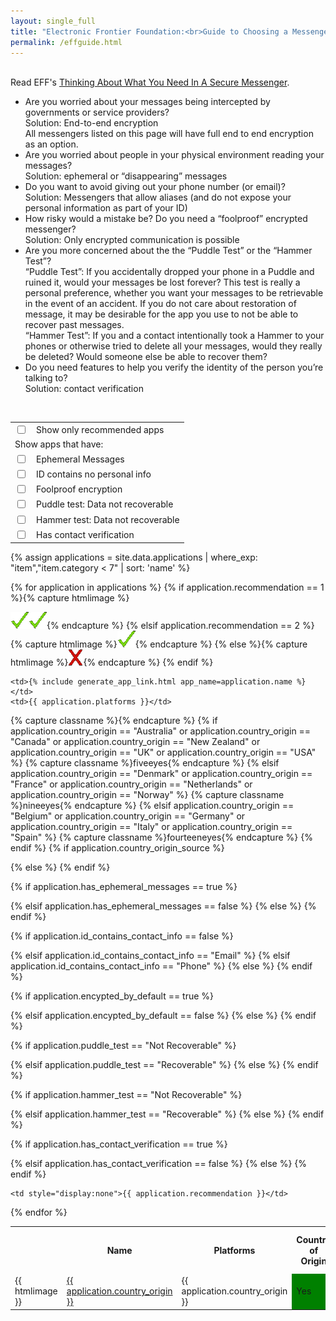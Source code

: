 ```yaml
---
layout: single_full
title: "Electronic Frontier Foundation:<br>Guide to Choosing a Messenger"
permalink: /effguide.html
---
```


<script>
function setFilters() {
  // Declare variables 
  var input, filterRec, filterEph, filterID, filterFoolproof, filterPuddle, filterHammer, filterVer, table, tr, td, i;
  input = document.getElementById("onlyRec");
  filterRec = input.checked;
  input = document.getElementById("ephemCB");
  filterEph = input.checked;
  input = document.getElementById("idCB");
  filterID = input.checked;
  input = document.getElementById("foolproofCB");
  filterFoolproof = input.checked;
  input = document.getElementById("puddleCB");
  filterPuddle = input.checked;
  input = document.getElementById("hammerCB");
  filterHammer = input.checked;
  input = document.getElementById("verifyCB");
  filterVer = input.checked;
  table = document.getElementById("myTable");
  tr = table.getElementsByTagName("tr");

  // Loop through all table rows, and hide those who don't match the search query
  for (i = 0; i < tr.length; i++) {
    td = tr[i].getElementsByTagName("td")[10];
    if (td) {
      if (filterRec && td.innerHTML > 2) {
        tr[i].style.display = "none";
      } else if (filterEph && tr[i].getElementsByTagName("td")[4].innerHTML != "Yes"){
        tr[i].style.display = "none";
      } else if (filterID && tr[i].getElementsByTagName("td")[5].innerHTML != "No"){
        tr[i].style.display = "none";
      } else if (filterFoolproof && tr[i].getElementsByTagName("td")[6].innerHTML != "Yes"){
        tr[i].style.display = "none";
      } else if (filterPuddle && tr[i].getElementsByTagName("td")[7].innerHTML != "Data not recoverable"){
        tr[i].style.display = "none";
      } else if (filterHammer && tr[i].getElementsByTagName("td")[8].innerHTML != "Data not recoverable"){
        tr[i].style.display = "none";
      } else if (filterVer && tr[i].getElementsByTagName("td")[9].innerHTML != "Yes"){
        tr[i].style.display = "none";
      } else {
        tr[i].style.display = "";
      }
    }
  }
}
</script>

<br>
Read EFF's <a href="https://www.eff.org/deeplinks/2018/03/thinking-about-what-you-need-secure-messenger">Thinking About What You Need In A Secure Messenger</a>.
<br>
<ul>
  <li>Are you worried about your messages being intercepted by governments or service providers?<br>
    Solution: End-to-end encryption<br>
    All messengers listed on this page will have full end to end encryption as an option.<br>
  </li>
  <li>Are you worried about people in your physical environment reading your messages?<br>
  Solution: ephemeral or “disappearing” messages<br>
  </li>
  <li>Do you want to avoid giving out your phone number (or email)?<br>
  Solution: Messengers that allow aliases (and do not expose your personal information as part of your ID)<br>
  </li>
  <li>How risky would a mistake be? Do you need a “foolproof” encrypted messenger?<br>
  Solution: Only encrypted communication is possible<br>
  </li>
  <li>Are you more concerned about the the “Puddle Test” or the “Hammer Test”?<br>
  “Puddle Test”: If you accidentally dropped your phone in a Puddle and ruined it, would your messages be lost forever? This test is really a personal preference, whether you want your messages to be retrievable in the event of an accident.  If you do not care about restoration of message, it may be desirable for the app you use to not be able to recover past messages.<br>
  “Hammer Test”: If you and a contact intentionally took a Hammer to your phones or otherwise tried to delete all your messages, would they really be deleted? Would someone else be able to recover them?<br>
  </li>
  <li>Do you need features to help you verify the identity of the person you’re talking to?<br>
  Solution: contact verification<br>
  </li>
</ul>
<br>
<table border="0">
<tr><td><input type="checkbox" id="onlyRec" onchange="setFilters()" name="onlyRec" value="false"></td><td><label for="onlyRec">Show only recommended apps</label></td></tr>
<tr><td colspan="2">Show apps that have:</td></tr>

<tr><td><input type="checkbox" id="ephemCB" onchange="setFilters()" name="ephemCB" value="false"></td><td><label for="ephemCB">Ephemeral Messages</label></td></tr>
<tr><td><input type="checkbox" id="idCB" onchange="setFilters()" name="idCB" value="false"></td><td><label for="idCB">ID contains no personal info</label></td></tr>
<tr><td><input type="checkbox" id="foolproofCB" onchange="setFilters()" name="foolproofCB" value="false"></td><td><label for="foolproofCB">Foolproof encryption</label></td></tr>
<tr><td><input type="checkbox" id="puddleCB" onchange="setFilters()" name="puddleCB" value="false"></td><td><label for="puddleCB">Puddle test: Data not recoverable</label></td></tr>
<tr><td><input type="checkbox" id="hammerCB" onchange="setFilters()" name="hammerCB" value="false"></td><td><label for="hammerCB">Hammer test: Data not recoverable</label></td></tr>
<tr><td><input type="checkbox" id="verifyCB" onchange="setFilters()" name="verifyCB" value="false"></td><td><label for="verifyCB">Has contact verification</label></td></tr>
</table>
{% assign applications = site.data.applications | where_exp: "item","item.category < 7" | sort: 'name' %}
<table id="myTable">
<th>&nbsp;&nbsp;&nbsp;</th>
<th>Name</th>
<th>Platforms</th>
<th width="11%">Country of Origin</th>
<th width="11%">Ephemeral Messages</th>
<th width="11%">ID contains personal info</th>
<th width="11%">Foolproof (All Messages Encrypted)</th>
<th width="11%">Puddle Test</th>
<th width="11%">Hammer Test</th>
<th width="11%">Has Contact Verification</th>
<th style="display:none">Recomendation</th>

{% for application in applications %}
{% if application.recommendation == 1 %}{% capture htmlimage %}<div style="display:none;">recommended</div><img  src="images/checkmark.gif"><img src="images/checkmark.gif">{% endcapture %}
{% elsif application.recommendation == 2 %}{% capture htmlimage %}<div style="display:none;">recommended</div><img src="images/checkmark.gif">{% endcapture %}
{% else %}{% capture htmlimage %}<img src="images/x.gif">{% endcapture %}
{% endif %}

<tr>
  <td>{{ htmlimage }}</td>

	<td>{% include generate_app_link.html app_name=application.name %}</td>
	<td>{{ application.platforms }}</td>

{% capture classname %}{% endcapture %}
{% if application.country_origin == "Australia"
	or application.country_origin == "Canada"
	or application.country_origin == "New Zealand"
	or application.country_origin == "UK"
	or application.country_origin == "USA" %}
	{% capture classname %}fiveeyes{% endcapture %}
{% elsif application.country_origin == "Denmark"
	or application.country_origin == "France"
	or application.country_origin == "Netherlands"
	or application.country_origin == "Norway" %}
	{% capture classname %}nineeyes{% endcapture %}
{% elsif application.country_origin == "Belgium"
	or application.country_origin == "Germany"
	or application.country_origin == "Italy"
	or application.country_origin == "Spain" %}
	{% capture classname %}fourteeneyes{% endcapture %}
{% endif %}
{% if application.country_origin_source %}
  <td class="{{ classname }}"><a href="{{ application.country_origin_source }}">{{ application.country_origin }}</a></td>
{% else %}
	<td class="{{ classname }}">{{ application.country_origin }}</td>
{% endif %}

{% if application.has_ephemeral_messages == true %}
	<td bgcolor="green">Yes</td>
{% elsif application.has_ephemeral_messages == false %}
	<td bgcolor="red">No</td>
{% else %}
	<td>{{ application.has_ephemeral_messages }}</td>
{% endif %}

{% if application.id_contains_contact_info == false %}
	<td bgcolor="green">No</td>
{% elsif application.id_contains_contact_info == "Email" %}
	<td bgcolor="red">Email</td>
{% elsif application.id_contains_contact_info == "Phone" %}
	<td bgcolor="red">Phone</td>
{% else %}
	<td>{{ application.id_contains_contact_info }}</td>
{% endif %}

{% if application.encypted_by_default == true %}
	<td bgcolor="green">Yes</td>
{% elsif application.encypted_by_default == false %}
	<td bgcolor="red">No</td>
{% else %}
	<td>{{ application.encypted_by_default }}</td>
{% endif %}

{% if application.puddle_test == "Not Recoverable" %}
	<td bgcolor="green">Data not recoverable</td>
{% elsif application.puddle_test == "Recoverable" %}
	<td class="yellow">Data recoverable</td>
{% else %}
	<td>{{ application.puddle_test }}</td>
{% endif %}

{% if application.hammer_test == "Not Recoverable" %}
	<td bgcolor="green">Data not recoverable</td>
{% elsif application.hammer_test == "Recoverable" %}
	<td bgcolor="red">Data recoverable</td>
{% else %}
	<td>{{ application.hammer_test }}</td>
{% endif %}

{% if application.has_contact_verification == true %}
	<td bgcolor="green">Yes</td>
{% elsif application.has_contact_verification == false %}
	<td bgcolor="red">No</td>
{% else %}
	<td>{{ application.has_contact_verification }}</td>
{% endif %}

	<td style="display:none">{{ application.recommendation }}</td>
</tr>
{% endfor %}

</table>
<!-- Page updated {{ page.date }}<br> -->
